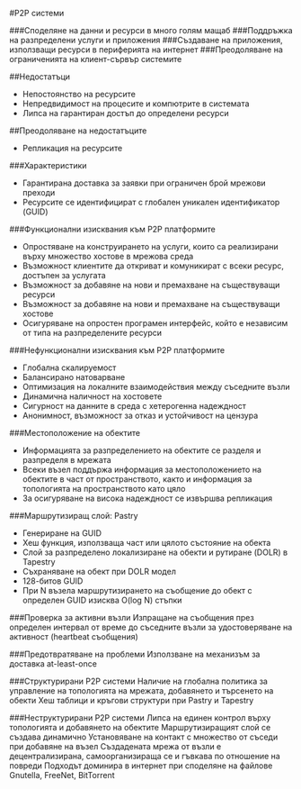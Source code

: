 #P2P системи

###Споделяне на данни и ресурси в много голям мащаб
###Поддръжка на разпределени услуги и приложения
###Създаване на приложения, използващи ресурси в периферията на интернет
###Преодоляване на ограниченията на клиент-сървър системите

##Недостатъци
  * Непостоянство на ресурсите
  * Непредвидимост на процесите и компютрите в системата
  * Липса на гарантиран достъп до определени ресурси

##Преодоляване на недостатъците
  * Репликация на ресурсите

###Характеристики
  * Гарантирана доставка за заявки при ограничен брой мрежови преходи
  * Ресурсите се идентифицират с глобален уникален идентификатор (GUID)
  
###Функционални изисквания към P2P платформите
  * Опростяване на конструирането на услуги, които са реализирани върху множество хостове в мрежова среда
  * Възможност клиентите да откриват и комуникират с всеки ресурс, достъпен за услугата
  * Възможност за добавяне на нови и премахване на съществуващи ресурси
  * Възможност за дoбавяне на нови и премахване на съществуващи хостове
  * Осигуряване на опростен програмен интерфейс, който е независим от типа на разпределените ресурси

###Нефункционални изисквания към P2P платформите
  * Глобална скалируемост
  * Балансирано натоварване
  * Оптимизация на локалните взаимодействия между съседните възли
  * Динамична наличност на хостовете
  * Сигурност на данните в среда с хетерогенна надеждност
  * Анонимност, възможност за отказ и устойчивост на цензура


###Местоположение на обектите
  * Информацията за разпределението на обектите се разделя и разпределя в мрежата
  * Всеки възел поддържа информация за местоположението на обектите в част от пространството, както и информация за топологията на пространството като цяло
  * За осигуряване на висока надеждност се извършва репликация
 
###Маршрутизиращ слой: Pastry
  * Генериране на GUID
   *  Хеш функция, използваща част или цялото състояние на обекта
  *  Слой за разпределено локализиране на обекти и рутиране (DOLR) в Tapestry
  *  Съхраняване на обект при DOLR модел
  *  128-битов GUID
  *  При N възела маршрутизирането на съобщение до обект с определен GUID изисква O(log N) стъпки
 
###Проверка за активни възли
    Изпращане на съобщения през определен интервал от време до
    съседните възли за удостоверяване на активност (heartbeat
    съобщения)

###Предотвратяване на проблеми
    Използване на механизъм за доставка at-least-once

###Структурирани P2P системи
    Наличие на глобална политика за управление на топологията на
    мрежата, добавянето и търсенето на обекти
    Хеш таблици и кръгови структури при Pastry и Tapestry
  
###Неструктурирани P2P системи
    Липса на единен контрол върху топологията и добавянето на
    обектите
    Маршрутизиращият слой се създава динамично
    Установяване на контакт с множество от съседи при добавяне на
    възел
    Създадената мрежа от възли е децентрализирана,
    самоорганизираща се и гъвкава по отношение на повреди
    Подходът доминира в интернет при споделяне на файлове
     Gnutella, FreeNet, BitTorrent

